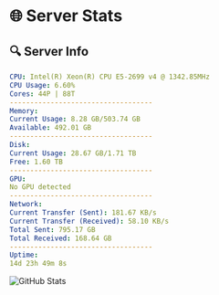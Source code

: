 # 🌐 Server Stats
## 🔍 Server Info
```yaml
CPU: Intel(R) Xeon(R) CPU E5-2699 v4 @ 1342.85MHz
CPU Usage: 6.60%
Cores: 44P | 88T
-----------------------------------
Memory:
Current Usage: 8.28 GB/503.74 GB
Available: 492.01 GB
-----------------------------------
Disk:
Current Usage: 28.67 GB/1.71 TB
Free: 1.60 TB
-----------------------------------
GPU:
No GPU detected
-----------------------------------
Network:
Current Transfer (Sent): 181.67 KB/s
Current Transfer (Received): 58.10 KB/s
Total Sent: 795.17 GB
Total Received: 168.64 GB
-----------------------------------
Uptime:
14d 23h 49m 8s
```
![GitHub Stats](https://img.shields.io/badge/Updated-2025-05-04_16:57:56-blue)